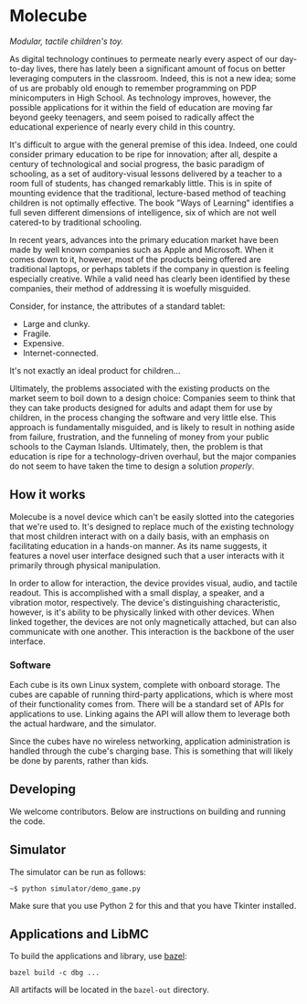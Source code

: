 # Molecube

*Modular, tactile children's toy.*

As digital technology continues to permeate nearly every aspect of our day-to-day lives, there has lately been a significant amount of focus on better leveraging computers in the classroom. Indeed, this is not a new idea; some of us are probably old enough to remember programming on PDP minicomputers in High School. As technology improves, however, the possible applications for it within the field of education are moving far beyond geeky teenagers, and seem poised to radically affect the educational experience of nearly every child in this country.

It's difficult to argue with the general premise of this idea. Indeed, one could
consider primary education to be ripe for innovation; after all, despite a
century of technological and social progress, the basic paradigm of schooling,
as a set of auditory-visual lessons delivered by a teacher to a room full of
students, has changed remarkably little. This is in spite of mounting evidence
that the traditional, lecture-based method of teaching children is not optimally
effective. The book "Ways of Learning" identifies a full seven different dimensions of intelligence, six of which are not well catered-to by traditional schooling.

In recent years, advances into the primary education market have been made by well known companies such as Apple and Microsoft. When it comes down to it, however, most of the products being offered are traditional laptops, or perhaps tablets if the company in question is feeling especially creative. While a valid need has clearly been identified by these companies, their method of addressing it is woefully misguided.

Consider, for instance, the attributes of a standard tablet:

- Large and clunky.
- Fragile.
- Expensive.
- Internet-connected.

It's not exactly an ideal product for children...

Ultimately, the problems associated with the existing products on the market
seem to boil down to a design choice: Companies seem to think that they can take
products designed for adults and adapt them for use by children, in the process
changing the software and very little else. This approach is fundamentally
misguided, and is likely to result in nothing aside from failure, frustration,
and the funneling of money from your public schools to the Cayman Islands.
Ultimately, then, the problem is that education is ripe for a technology-driven
overhaul, but the major companies do not seem to have taken the time to design a
solution *properly*.

## How it works

Molecube is a novel device which can't be easily slotted into the categories
that we're used to. It's designed to replace much of the existing technology
that most children interact with on a daily basis, with an emphasis on
facilitating education in a hands-on manner. As its name suggests, it features a
novel user interface designed such that a user interacts with it primarily through physical manipulation.

In order to allow for interaction, the device provides visual, audio, and
tactile readout. This is accomplished with a small display, a speaker, and a vibration motor, respectively. The device's distinguishing characteristic, however, is it's ability to be physically linked with other devices. When linked together, the devices are not only magnetically attached, but can also communicate with one another. This interaction is the backbone of the user interface.

### Software

Each cube is its own Linux system, complete with onboard storage. The cubes are
capable of running third-party applications, which is where most of their
functionality comes from. There will be a standard set of APIs for applications
to use. Linking agains the API will allow them to leverage both the actual
hardware, and the simulator.

Since the cubes have no wireless networking, application administration is
handled through the cube's charging base. This is something that will likely be
done by parents, rather than kids.

## Developing

We welcome contributors. Below are instructions on building and running the
code.

## Simulator

The simulator can be run as follows:

```
~$ python simulator/demo_game.py
```

Make sure that you use Python 2 for this and that you have Tkinter installed.

## Applications and LibMC

To build the applications and library, use [bazel](https://bazel.build/):

```
bazel build -c dbg ...
```

All artifacts will be located in the `bazel-out` directory.
